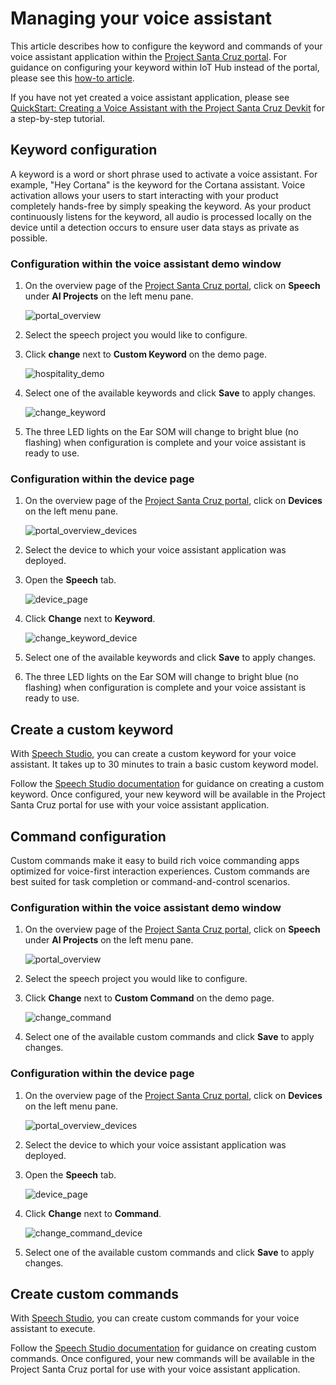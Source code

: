 # Managing your voice assistant

This article describes how to configure the keyword and commands of your voice assistant application within the [Project Santa Cruz portal](https://go.microsoft.com/fwlink/?linkid=2135819). For guidance on configuring your keyword within IoT Hub instead of the portal, please see this [how-to article](https://github.com/microsoft/Project-Santa-Cruz-Preview/blob/main/user-guides/prototyping/how-tos/speech/manage-voice-assistant-using-iot-hub.md).

If you have not yet created a voice assistant application, please see [QuickStart: Creating a Voice Assistant with the Project Santa Cruz Devkit](../../nocode-speech.md) for a step-by-step tutorial.

## Keyword configuration

A keyword is a word or short phrase used to activate a voice assistant. For example, "Hey Cortana" is the keyword for the Cortana assistant. Voice activation allows your users to start interacting with your product completely hands-free by simply speaking the keyword. As your product continuously listens for the keyword, all audio is processed locally on the device until a detection occurs to ensure user data stays as private as possible.

### Configuration within the voice assistant demo window

1. On the overview page of the [Project Santa Cruz portal](https://go.microsoft.com/fwlink/?linkid=2135819), click on **Speech** under **AI Projects** on the left menu pane.

    ![portal_overview](https://github.com/microsoft/Project-Santa-Cruz-Private-Preview/blob/main/user-guides/prototyping/how-tos/speech/article_images/speech_portal_overview.png)

1. Select the speech project you would like to configure.

1. Click **change** next to **Custom Keyword** on the demo page.

    ![hospitality_demo](https://github.com/microsoft/Project-Santa-Cruz-Private-Preview/blob/main/user-guides/prototyping/how-tos/speech/article_images/speech_hospitality_demo.png)

1. Select one of the available keywords and click **Save** to apply changes.

    ![change_keyword](https://github.com/microsoft/Project-Santa-Cruz-Private-Preview/blob/main/user-guides/prototyping/how-tos/speech/article_images/speech_change_keyword.png)

1. The three LED lights on the Ear SOM will change to bright blue (no flashing) when configuration is complete and your voice assistant is ready to use.

### Configuration within the device page

1. On the overview page of the [Project Santa Cruz portal](https://go.microsoft.com/fwlink/?linkid=2135819), click on **Devices** on the left menu pane.

    ![portal_overview_devices](https://github.com/microsoft/Project-Santa-Cruz-Private-Preview/blob/main/user-guides/prototyping/how-tos/speech/article_images/speech_portal_overview_devices.png)

1. Select the device to which your voice assistant application was deployed.

1. Open the **Speech** tab.

    ![device_page](https://github.com/microsoft/Project-Santa-Cruz-Private-Preview/blob/main/user-guides/prototyping/how-tos/speech/article_images/speech_device_page.png)

1. Click **Change** next to **Keyword**.

    ![change_keyword_device](https://github.com/microsoft/Project-Santa-Cruz-Private-Preview/blob/main/user-guides/prototyping/how-tos/speech/article_images/speech_change_keyword_device.png)

1. Select one of the available keywords and click **Save** to apply changes.

1. The three LED lights on the Ear SOM will change to bright blue (no flashing) when configuration is complete and your voice assistant is ready to use.

## Create a custom keyword

With [Speech Studio](https://speech.microsoft.com/), you can create a custom keyword for your voice assistant. It takes up to 30 minutes to train a basic custom keyword model.

Follow the [Speech Studio documentation](https://docs.microsoft.com/en-us/azure/cognitive-services/speech-service/speech-devices-sdk-create-kws) for guidance on creating a custom keyword. Once configured, your new keyword will be available in the Project Santa Cruz portal for use with your voice assistant application.

## Command configuration

Custom commands make it easy to build rich voice commanding apps optimized for voice-first interaction experiences. Custom commands are best suited for task completion or command-and-control scenarios.

### Configuration within the voice assistant demo window

1. On the overview page of the [Project Santa Cruz portal](https://go.microsoft.com/fwlink/?linkid=2135819), click on **Speech** under **AI Projects** on the left menu pane.

    ![portal_overview](https://github.com/microsoft/Project-Santa-Cruz-Private-Preview/blob/main/user-guides/prototyping/how-tos/speech/article_images/speech_portal_overview.png)

1. Select the speech project you would like to configure.

1. Click **Change** next to **Custom Command** on the demo page.

    ![change_command](https://github.com/microsoft/Project-Santa-Cruz-Private-Preview/blob/main/user-guides/prototyping/how-tos/speech/article_images/speech_change_command.png)

1. Select one of the available custom commands and click **Save** to apply changes.

### Configuration within the device page

1. On the overview page of the [Project Santa Cruz portal](https://go.microsoft.com/fwlink/?linkid=2135819), click on **Devices** on the left menu pane.

    ![portal_overview_devices](https://github.com/microsoft/Project-Santa-Cruz-Private-Preview/blob/main/user-guides/prototyping/how-tos/speech/article_images/speech_portal_overview_devices.png)

1. Select the device to which your voice assistant application was deployed.

1. Open the **Speech** tab.

    ![device_page](https://github.com/microsoft/Project-Santa-Cruz-Private-Preview/blob/main/user-guides/prototyping/how-tos/speech/article_images/speech_device_page.png)

1. Click **Change** next to **Command**.

    ![change_command_device](https://github.com/microsoft/Project-Santa-Cruz-Private-Preview/blob/main/user-guides/prototyping/how-tos/speech/article_images/speech_change_command_device.png)

1. Select one of the available custom commands and click **Save** to apply changes.

## Create custom commands

With [Speech Studio](https://speech.microsoft.com/), you can create custom commands for your voice assistant to execute.

Follow the [Speech Studio documentation](https://docs.microsoft.com/en-us/azure/cognitive-services/speech-service/quickstart-custom-commands-application) for guidance on creating custom commands. Once configured, your new commands will be available in the Project Santa Cruz portal for use with your voice assistant application.
